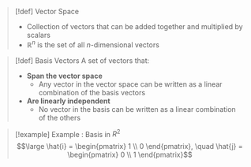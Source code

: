 >[!def] Vector Space
>- Collection of vectors that can be added together and multiplied by scalars
>- $\mathbb{R}^n$ is the set of all $n$-dimensional vectors


>[!def] Basis Vectors
>A set of vectors that:
>- **Span the vector space** 
>	- Any vector in the vector space can be written as a linear combination of the basis vectors
>- **Are linearly independent**
>	- No vector in the basis can be written as a linear combination of the others

>[!example] Example : Basis in $R^2$
>$$\large \hat{i} = \begin{pmatrix} 1 \\ 0 \end{pmatrix}, \quad \hat{j} = \begin{pmatrix} 0 \\ 1 \end{pmatrix}$$